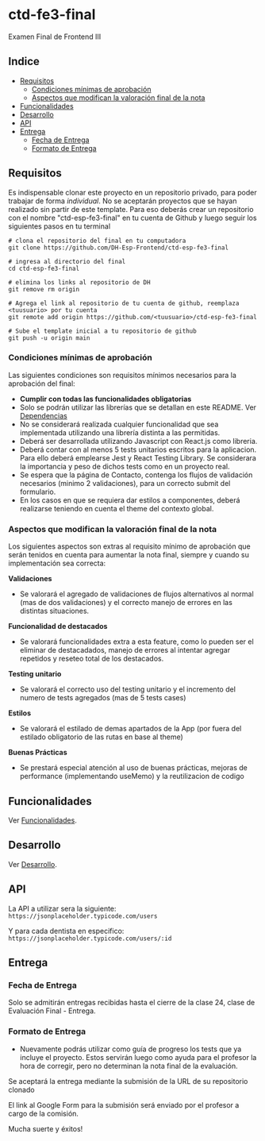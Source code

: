 # ctd-fe3-final
Examen Final de Frontend III


## Indice
* [Requisitos](#requisitos)
  * [Condiciones mínimas de aprobación](#condiciones-mínimas-de-aprobación)
  * [Aspectos que modifican la valoración final de la nota](#aspectos-que-modifican-la-valoración-final-de-la-nota)
* [Funcionalidades](#funcionalidades)
* [Desarrollo](#desarrollo)
* [API](#api)
* [Entrega](#entrega)
  * [Fecha de Entrega](#fecha-de-entrega)
  * [Formato de Entrega](#formato-de-entrega)


## Requisitos

Es indispensable clonar este proyecto en un repositorio privado, para poder trabajar de forma *individual*. No se aceptarán proyectos que se hayan realizado sin partir de este template. Para eso deberás crear un repositorio con el nombre "ctd-esp-fe3-final" en tu cuenta de Github y luego seguir los siguientes pasos en tu terminal

```
# clona el repositorio del final en tu computadora
git clone https://github.com/DH-Esp-Frontend/ctd-esp-fe3-final 

# ingresa al directorio del final
cd ctd-esp-fe3-final

# elimina los links al repositorio de DH
git remove rm origin

# Agrega el link al repositorio de tu cuenta de github, reemplaza <tuusuario> por tu cuenta
git remote add origin https://github.com/<tuusuario>/ctd-esp-fe3-final

# Sube el template inicial a tu repositorio de github
git push -u origin main
```


### Condiciones mínimas de aprobación

Las siguientes condiciones son requisitos mínimos necesarios para la aprobación del final:

* **Cumplir con todas las funcionalidades obligatorias**
* Solo se podrán utilizar las librerías que se detallan en este README. Ver [Dependencias](docs/desarrollo.md#dependencias)
* No se considerará realizada cualquier funcionalidad que sea implementada utilizando una librería distinta a las permitidas.
* Deberá ser desarrollada utilizando Javascript con React.js como libreria.
* Deberá contar con al menos 5 tests unitarios escritos para la aplicacion. Para ello deberá emplearse Jest y React Testing Library. Se considerara la importancia y peso de dichos tests como en un proyecto real.
* Se espera que la página de Contacto, contenga los flujos de validación necesarios (minimo 2 validaciones), para un correcto submit del formulario.
* En los casos en que se requiera dar estilos a componentes, deberá realizarse teniendo en cuenta el theme del contexto global. 



### Aspectos que modifican la valoración final de la nota

Los siguientes aspectos son extras al requisito mínimo de aprobación que serán tenidos en cuenta para aumentar la nota final, siempre y cuando su implementación sea correcta:

**Validaciones**
* Se valorará el agregado de validaciones de flujos alternativos al normal (mas de dos validaciones) y el correcto manejo de errores en las distintas situaciones.

**Funcionalidad de destacados**
* Se valorará funcionalidades extra a esta feature, como lo pueden ser el eliminar de destacadados, manejo de errores al intentar agregar repetidos y reseteo total de los destacados. 

**Testing unitario**
* Se valorará el correcto uso del testing unitario y el incremento del numero de tests agregados (mas de 5 tests cases)

**Estilos**
* Se valorará el estilado de demas apartados de la App (por fuera del estilado obligatorio de las rutas en base al theme)

**Buenas Prácticas**
* Se prestará especial atención al uso de buenas prácticas, mejoras de performance (implementando useMemo) y la reutilizacion de codigo

## Funcionalidades

Ver [Funcionalidades](docs/funcionalidades.md).
    
## Desarrollo

Ver [Desarrollo](docs/desarrollo.md).

## API

La API a utilizar sera la siguiente:
```https://jsonplaceholder.typicode.com/users```

Y para cada dentista en especifico:
```https://jsonplaceholder.typicode.com/users/:id```

## Entrega

### Fecha de Entrega

Solo se admitirán entregas recibidas hasta el cierre de la clase 24, clase de Evaluación Final - Entrega. 

### Formato de Entrega

* Nuevamente podrás utilizar como guía de progreso los tests que ya incluye el proyecto. Estos servirán luego como ayuda para el profesor  la hora de corregir, pero no determinan la nota final de la evaluación.

Se aceptará la entrega mediante la submisión de la URL de su repositorio clonado

El link al Google Form para la submisión será enviado por el profesor a cargo de la comisión.

Mucha suerte y éxitos! 


